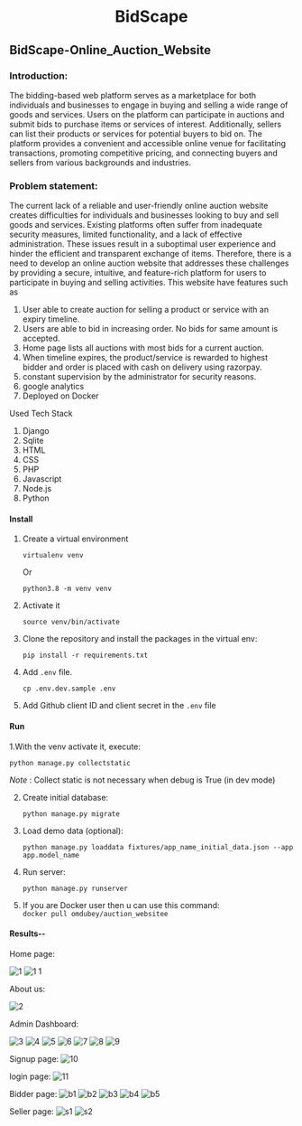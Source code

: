 <div align="center">

# BidScape

</div>

## BidScape-Online_Auction_Website

### Introduction:
The bidding-based web platform serves as a marketplace for both individuals and businesses to engage in buying and selling a wide range of goods and services. Users on the platform can participate in auctions and submit bids to purchase items or services of interest. Additionally, sellers can list their products or services for potential buyers to bid on. The platform provides a convenient and accessible online venue for facilitating transactions, promoting competitive pricing, and connecting buyers and sellers from various backgrounds and industries.

### Problem statement:
The current lack of a reliable and user-friendly online auction website creates difficulties for individuals and businesses looking to buy and sell goods and services. Existing platforms often suffer from inadequate security measures, limited functionality, and a lack of effective administration. These issues result in a suboptimal user experience and hinder the efficient and transparent exchange of items. Therefore, there is a need to develop an online auction website that addresses these challenges by providing a secure, intuitive, and feature-rich platform for users to participate in buying and selling activities. 
This website have features such as
1. User able to create auction for selling a product or service with an expiry timeline.
2. Users are able to bid in increasing order. No bids for same amount is accepted.
3. Home page lists all auctions with most bids for a current auction.
4. When timeline expires, the product/service is rewarded to highest bidder and order is placed with cash on delivery using razorpay.
5. constant supervision by the administrator for security reasons.
6. google analytics
7. Deployed on Docker


Used Tech Stack
1. Django
2. Sqlite
3. HTML
4. CSS
5. PHP
6. Javascript
7. Node.js
8. Python

#### Install

1. Create a virtual environment

    `virtualenv venv`

    Or

    `python3.8 -m venv venv`

2. Activate it

    `source venv/bin/activate`

3. Clone the repository and install the packages in the virtual env:

    `pip install -r requirements.txt`

4. Add `.env` file.

    `cp .env.dev.sample .env`

5. Add Github client ID and client secret in the `.env` file

#### Run

1.With the venv activate it, execute:

    python manage.py collectstatic

*Note* : Collect static is not necessary when debug is True (in dev mode)

2. Create initial database:

    `python manage.py migrate`


3. Load demo data (optional):

    `python manage.py loaddata fixtures/app_name_initial_data.json --app app.model_name`

4. Run server:

    `python manage.py runserver`
  
5. If you are Docker user then u can use this command: <br>
   `docker pull omdubey/auction_websitee` 
    
    
 #### Results--

    
Home page:
   
![1](https://github.com/OMDUBEY21/BidScape-Online_Auction_Website/assets/84987833/b5195a65-1c6b-420a-9c23-eb27d2c949dd)
![1 1](https://github.com/OMDUBEY21/BidScape-Online_Auction_Website/assets/84987833/5bcbf3db-9a52-4f3b-bd9b-83cbb6ea7569)

About us:
    
   ![2](https://github.com/OMDUBEY21/BidScape-Online_Auction_Website/assets/84987833/5a085db0-ea74-46b7-9b56-12e30674f532)

   

Admin Dashboard:
    
![3](https://github.com/OMDUBEY21/BidScape-Online_Auction_Website/assets/84987833/4440fe94-460e-4dd2-8de9-1b3d75db89f5)
![4](https://github.com/OMDUBEY21/BidScape-Online_Auction_Website/assets/84987833/30e709b6-6882-47b6-bb1c-1c1e63070283)
![5](https://github.com/OMDUBEY21/BidScape-Online_Auction_Website/assets/84987833/a774df18-9d5f-47b7-8742-082d3af98af2)
![6](https://github.com/OMDUBEY21/BidScape-Online_Auction_Website/assets/84987833/26bfd1b0-555a-4c72-8625-dac4a39f97e1)
![7](https://github.com/OMDUBEY21/BidScape-Online_Auction_Website/assets/84987833/ec8b7935-cf66-4854-9eb7-c019ef878857)
![8](https://github.com/OMDUBEY21/BidScape-Online_Auction_Website/assets/84987833/bf8455f6-29c1-4bb8-93c9-bc85298471ed)
![9](https://github.com/OMDUBEY21/BidScape-Online_Auction_Website/assets/84987833/b75c6876-2c1d-4700-81d1-bb3faf44e9a0)

Signup page:
![10](https://github.com/OMDUBEY21/BidScape-Online_Auction_Website/assets/84987833/572adaa5-d7dc-48ca-9ce4-e5620891c05a)


login page:
![11](https://github.com/OMDUBEY21/BidScape-Online_Auction_Website/assets/84987833/abd4113c-75fb-436c-bdf3-6dbc4f45abef)

Bidder page:
![b1](https://github.com/OMDUBEY21/BidScape-Online_Auction_Website/assets/84987833/699c983d-7bd1-45a9-81dc-c182aa100903)
![b2](https://github.com/OMDUBEY21/BidScape-Online_Auction_Website/assets/84987833/f78de703-e499-453a-9bff-7be2b2099a9e)
![b3](https://github.com/OMDUBEY21/BidScape-Online_Auction_Website/assets/84987833/15c362f4-60c8-4b50-af26-f680749bcecd)
![b4](https://github.com/OMDUBEY21/BidScape-Online_Auction_Website/assets/84987833/4ab0deb9-26ca-4c2f-86ec-f5502fe444f8)
![b5](https://github.com/OMDUBEY21/BidScape-Online_Auction_Website/assets/84987833/d6c2f5f7-e65e-4c08-9f6a-2fffb5346958)


Seller page:
![s1](https://github.com/OMDUBEY21/BidScape-Online_Auction_Website/assets/84987833/a29a6a0f-53b9-4b69-80b3-fecafc7871d0)
![s2](https://github.com/OMDUBEY21/BidScape-Online_Auction_Website/assets/84987833/6ad51093-f226-490c-bc5f-5dd1d852080f)




   
